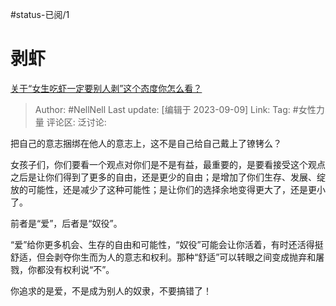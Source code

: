 #status-已阅/1 

# 剥虾

[关于“女生吃虾一定要别人剥”这个态度你怎么看？](https://www.zhihu.com/question/418409097/answer/3201304254)

> Author: #NellNell
> Last update: [编辑于 2023-09-09]
> Link:
> Tag: #女性力量 
> 评论区:
> 泛讨论:

把自己的意志捆绑在他人的意志上，这不是自己给自己戴上了镣铐么？

女孩子们，你们要看一个观点对你们是不是有益，最重要的，是要看接受这个观点之后是让你们得到了更多的自由，还是更少的自由；是增加了你们生存、发展、绽放的可能性，还是减少了这种可能性；是让你们的选择余地变得更大了，还是更小了。

前者是“爱”，后者是“奴役”。

“爱”给你更多机会、生存的自由和可能性，“奴役”可能会让你活着，有时还活得挺舒适，但会剥夺你生而为人的意志和权利。那种“舒适”可以转眼之间变成抛弃和屠戮，你都没有权利说“不”。

你追求的是爱，不是成为别人的奴隶，不要搞错了！

